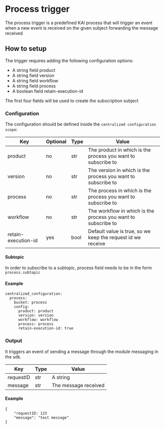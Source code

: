 # Process trigger

The process trigger is a predefined KAI process that will trigger an event when a new event is received on the given subject forwarding the message received

## How to setup

The trigger requires adding the following configuration options:
- A string field product
- A string field version
- A string field workflow
- A string field process
- A boolean field retain-execution-id

The first four fields will be used to create the subscription subject

### Configuration 

The configuration should be defined inside the `centralized configuration scope`:

| Key            | Optional  | Type | Value                                                                                         |
|----------------|-----------|------|-----------------------------------------------------------------------------------------------|
| product | no        | str  | The product in which is the process you want to subscribe to     |
| version | no        | str  | The version in which is the process you want to subscribe to     |
| process | no        | str  | The process in which is the process you want to subscribe to     |
| workflow | no        | str  | The workflow in which is the process you want to subscribe to     |
| retain-execution-id | yes        | bool  | Default value is true, so we keep the request id we receive      |

#### Subtopic

In order to subscribe to a subtopic, process field needs to be in the form `process.subtopic`

#### Example

```
centralized_configuration:
  process:
    bucket: process
    config:
      product: product
      version: version
      workflow: workflow
      process: process
      retain-execution-id: true
```

### Output

It triggers an event of sending a message through the module messaging in the sdk.

| Key       | Type | Value                                                                  |
|-----------|------|------------------------------------------------------------------------|
| requestID | str  | A string                                     |
| message  | str  | The message received    |

#### Example

```
{
	"requestID: 123
	"message": "test message"
}
```

